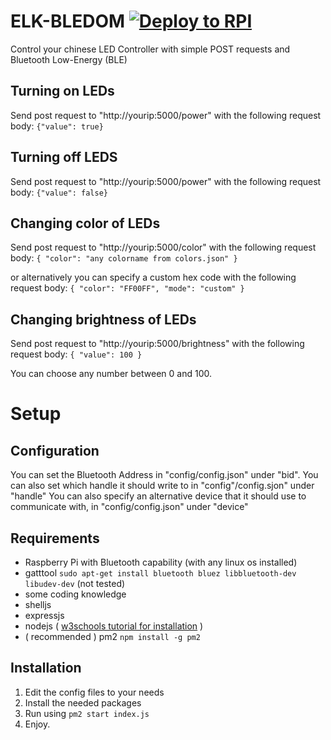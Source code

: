 # ELK-BLEDOM [![Deploy to RPI](https://github.com/Amenofisch/ELK-BLEDOM/actions/workflows/production.yml/badge.svg?branch=main)](https://github.com/Amenofisch/ELK-BLEDOM/actions/workflows/main.yml)
Control your chinese LED Controller with simple POST requests and Bluetooth Low-Energy (BLE)

## Turning on LEDs
Send post request to "http://yourip:5000/power" with the following request body: `{"value": true}`
## Turning off LEDS
Send post request to "http://yourip:5000/power" with the following request body: `{"value": false}`
## Changing color of LEDs
Send post request to "http://yourip:5000/color" with the following request body: 
`{ "color": "any colorname from colors.json" }` 

or alternatively you can specify a custom hex code with the following request body: 
`{ "color": "FF00FF", "mode": "custom" }`

## Changing brightness of LEDs
Send post request to "http://yourip:5000/brightness" with the following request body:
`{ "value": 100 }`

You can choose any number between 0 and 100.




# Setup
## Configuration
You can set the Bluetooth Address in "config/config.json" under "bid".
You can also set which handle it should write to in "config"/config.sjon" under "handle"
You can also specify an alternative device that it should use to communicate with, in "config/config.json" under "device"

## Requirements

 - Raspberry Pi with Bluetooth capability (with any linux os installed)
 - gatttool `sudo apt-get install bluetooth bluez libbluetooth-dev libudev-dev` (not tested)
 - some coding knowledge
- shelljs
- expressjs 
- nodejs   ( [w3schools tutorial for installation](https://www.w3schools.com/nodejs/nodejs_raspberrypi.asp) )
- ( recommended ) pm2 `npm install -g pm2`

## Installation

 1. Edit the config files to your needs
 2. Install the needed packages
 3. Run using `pm2 start index.js`
 4. Enjoy.

